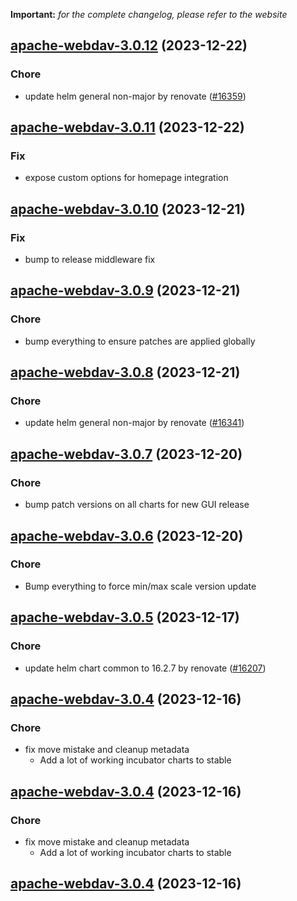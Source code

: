 **Important:**
*for the complete changelog, please refer to the website*




## [apache-webdav-3.0.12](https://github.com/truecharts/charts/compare/apache-webdav-3.0.11...apache-webdav-3.0.12) (2023-12-22)

### Chore

- update helm general non-major by renovate ([#16359](https://github.com/truecharts/charts/issues/16359))
  
  


## [apache-webdav-3.0.11](https://github.com/truecharts/charts/compare/apache-webdav-3.0.10...apache-webdav-3.0.11) (2023-12-22)

### Fix

- expose custom options for homepage integration
  
  


## [apache-webdav-3.0.10](https://github.com/truecharts/charts/compare/apache-webdav-3.0.9...apache-webdav-3.0.10) (2023-12-21)

### Fix

- bump to release middleware fix
  
  


## [apache-webdav-3.0.9](https://github.com/truecharts/charts/compare/apache-webdav-3.0.8...apache-webdav-3.0.9) (2023-12-21)

### Chore

- bump everything to ensure patches are applied globally
  
  


## [apache-webdav-3.0.8](https://github.com/truecharts/charts/compare/apache-webdav-3.0.7...apache-webdav-3.0.8) (2023-12-21)

### Chore

- update helm general non-major by renovate ([#16341](https://github.com/truecharts/charts/issues/16341))
  
  


## [apache-webdav-3.0.7](https://github.com/truecharts/charts/compare/apache-webdav-3.0.6...apache-webdav-3.0.7) (2023-12-20)

### Chore

- bump patch versions on all charts for new GUI release
  
  


## [apache-webdav-3.0.6](https://github.com/truecharts/charts/compare/apache-webdav-3.0.5...apache-webdav-3.0.6) (2023-12-20)

### Chore

- Bump everything to force min/max scale version update
  
  


## [apache-webdav-3.0.5](https://github.com/truecharts/charts/compare/apache-webdav-3.0.4...apache-webdav-3.0.5) (2023-12-17)

### Chore

- update helm chart common to 16.2.7 by renovate ([#16207](https://github.com/truecharts/charts/issues/16207))
  
  


## [apache-webdav-3.0.4](https://github.com/truecharts/charts/compare/apache-webdav-2.0.12...apache-webdav-3.0.4) (2023-12-16)

### Chore

- fix move mistake and cleanup metadata
  - Add a lot of working incubator charts to stable
  
  


## [apache-webdav-3.0.4](https://github.com/truecharts/charts/compare/apache-webdav-2.0.12...apache-webdav-3.0.4) (2023-12-16)

### Chore

- fix move mistake and cleanup metadata
  - Add a lot of working incubator charts to stable
  
  


## [apache-webdav-3.0.4](https://github.com/truecharts/charts/compare/apache-webdav-2.0.12...apache-webdav-3.0.4) (2023-12-16)
